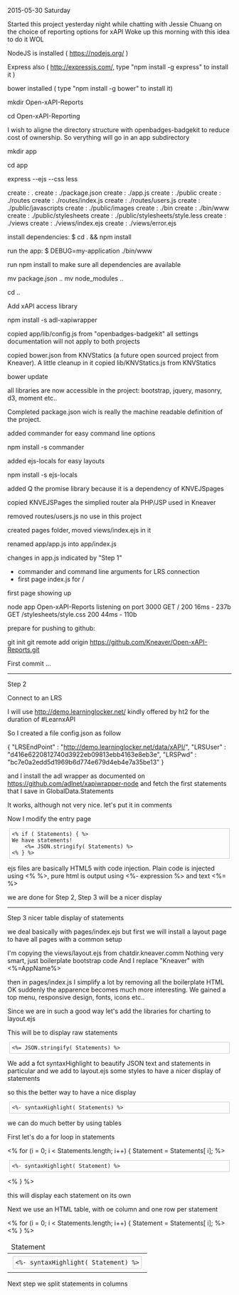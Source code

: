 2015-05-30 Saturday

Started this project yesterday night while chatting with Jessie Chuang on the choice of reporting options for xAPI
Woke up this morning with this idea to do it WOL

NodeJS is installed ( https://nodejs.org/ )

Express also ( http://expressjs.com/, type "npm install -g express" to install it )

bower installed ( type "npm install -g bower" to install it)

mkdir Open-xAPI-Reports

cd Open-xAPI-Reporting

I wish to aligne the directory structure with openbadges-badgekit to reduce cost of ownership. So verything will go in an app subdirectory 

mkdir app

cd app

express --ejs --css less

   create : .
   create : ./package.json
   create : ./app.js
   create : ./public
   create : ./routes
   create : ./routes/index.js
   create : ./routes/users.js
   create : ./public/javascripts
   create : ./public/images
   create : ./bin
   create : ./bin/www
   create : ./public/stylesheets
   create : ./public/stylesheets/style.less
   create : ./views
   create : ./views/index.ejs
   create : ./views/error.ejs

   install dependencies:
     $ cd . && npm install

   run the app:
     $ DEBUG=my-application ./bin/www

run 
npm install 
to make sure all dependencies are available

mv package.json ..
mv node_modules ..

cd ..

Add xAPI access library

npm install -s adl-xapiwrapper

copied app/lib/config.js from "openbadges-badgekit" all settings documentation will not apply to both projects

copied bower.json from KNVStatics (a future open sourced project from Kneaver). A little cleanup in it
copied lib/KNVStatics.js from KNVStatics 

bower update

all libraries are now accessible in the project: bootstrap, jquery, masonry, d3, moment etc..

Completed package.json wich is really the machine readable definition of the project.

added commander for easy command line options

npm install -s commander

added ejs-locals for easy layouts

npm install -s ejs-locals

added Q the promise library because it is a dependency of KNVEJSpages

copied KNVEJSPages the simplied router ala PHP/JSP used in Kneaver

removed routes/users.js no use in this project

created pages folder, moved views/index.ejs in it

renamed app/app.js into app/index.js

changes in app.js indicated by "Step 1"

- commander and command line arguments for LRS connection
- first page index.js for /

first page showing up

node app
Open-xAPI-Reports listening on port 3000
GET / 200 16ms - 237b
GET /stylesheets/style.css 200 44ms - 110b

prepare for pushing to github:

git init
git remote add origin https://github.com/Kneaver/Open-xAPI-Reports.git

First commit ...

----

Step 2

Connect to an LRS

I will use http://demo.learninglocker.net/ kindly offered by ht2 for the duration of #LearnxAPI

So I created a file config.json as follow

{
    "LRSEndPoint" : "http://demo.learninglocker.net/data/xAPI/",
    "LRSUser" : "d416e6220812740d3922eb09813ebb4163e8eb3e",
    "LRSPwd" : "bc7e0a2edd5d1969b6d774e679d4eb4e7a35be13"
}

and I install the adl wrapper as documented on https://github.com/adlnet/xapiwrapper-node
and fetch the first statements
that I save in GlobalData.Statements

It works, although not very nice. let's put it in comments

Now I modify the entry page

    <% if ( Statements) { %>
    We have statements!
        <%= JSON.stringify( Statements) %>
    <% } %>
ejs files are basically HTML5 with code injection. Plain code is injected using <% %>, pure html is output using <%- expression %> and text <%= %>

we are done for Step 2, Step 3 will be a nicer display

---

Step 3 nicer table display of statements

we deal basically with pages/index.ejs
but first we will install a layout page to have all pages with a common setup

I'm copying the views/layout.ejs from chatdir.kneaver.comm 
Nothing very smart, just boilerplate bootstrap code
And I replace "Kneaver" with <%=AppName%>

then in pages/index.js I simplify a lot by removing all the boilerplate HTML
OK suddenly the apparence becomes much more interesting. We gained a top menu, responsive design, fonts, icons etc..

Since we are in such a good way let's add the libraries for charting to layout.ejs

<link rel="stylesheet" href="/assets/css/xcharts.css" />
<script src="/assets/js/d3.min.js"></script>
<script src="/assets/js/xcharts.js"></script>

This will be to display raw statements
  <pre><code><%= JSON.stringify( Statements) %></code></pre>

We add a fct syntaxHighlight to beautify JSON text and statements in particular
and we add to layout.ejs some styles to have a nicer display of statements

<style>
  pre {outline: 1px solid #ccc; padding: 5px; margin: 5px; text-align:left; }
  .string { color: green; }
  .number { color: darkorange; }
  .boolean { color: blue; }
  .null { color: magenta; }
  .key { color: red; }
</style>

so this the better way to have a nice display
  <pre><code><%- syntaxHighlight( Statements) %></code></pre>

we can do much better by using tables

First let's do a for loop in statements

<% for (i = 0; i < Statements.length; i++) { 
     Statement = Statements[ i];
%>
  <pre><code><%- syntaxHighlight( Statement) %></code></pre>
<% } %>

this will display each statement on its own

Next we use an HTML table, with oe column and one row per statement

<table>
<thead>
<td>
Statement
</td>
</thead>
<% for (i = 0; i < Statements.length; i++) { 
     Statement = Statements[ i];
%>
<tr>
<td>
  <pre><code><%- syntaxHighlight( Statement) %></code></pre>
</td>
</tr>
<% } %>
</table>

Next step we split statements in columns




    